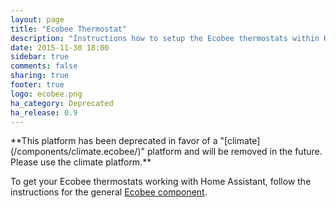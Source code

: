 ```yaml
---
layout: page
title: "Ecobee Thermostat"
description: "Instructions how to setup the Ecobee thermostats within Home Assistant."
date: 2015-11-30 18:00
sidebar: true
comments: false
sharing: true
footer: true
logo: ecobee.png
ha_category: Deprecated
ha_release: 0.9
---
```


<p class='note warning'>
**This platform has been deprecated in favor of a "[climate](/components/climate.ecobee/)" platform and will be removed in the future. Please use the climate platform.**
</p>

To get your Ecobee thermostats working with Home Assistant, follow the instructions for the general [Ecobee component](/components/ecobee/).
